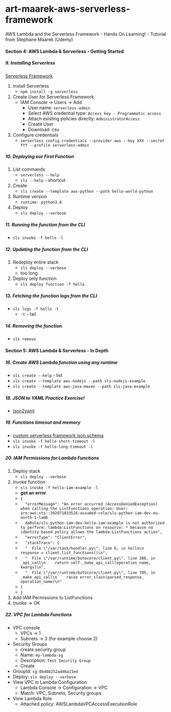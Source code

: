 # art-maarek-aws-serverless-framework
AWS Lambda and the Serverless Framework - Hands On Learning!  - Tutorial from Stephane Maarek (Udemy)

####  Section 4: AWS Lambda & Serverless - Getting Started

#####  9. Installing Serverless

[Serverless Framework](https://www.serverless.com/)
1.  Install Serverless
    -  `npm install -g serverless`
2.  Create User for Serverless Framework
    -  IAM Console -> Users -> Add
        -  User name: `serverless-admin`
        -  Select AWS credential type: `Access key - Programmatic access`
        -  Attach existing policies directly: `AdministratorAccess`
        -  Create User
        -  Download .csv
3.  Configure credentials
    -  `serverless config credentials --provider aws --key XXX --secret YYY --profile serverless-admin`

#####  10. Deploying our First Function

1.  List commands
    -  `serverless --help`
    -  `sls --help` - shortcut
2.  Create 
    -  `sls create --template aws-python --path hello-world-python`
3.  Runtime version
    -  `runtime: python3.8`
4.  Deploy
    -  `sls deploy --verbose`

#####  11. Running the function from the CLI

-  `sls invoke -f hello -l`

#####  12. Updating the function from the CLI

1.  Redeploy entire stack
    -  `sls deploy --verbose`
    -  too long
2.  Deploy only function
    -  `sls deploy function -f hello`

#####  13. Fetching the function logs from the CLI

-  `sls logs -f hello -t`
    - `-t` - tail

#####  14. Removing the function

-  `sls remove`

####  Section 5: AWS Lambda & Serverless - In Depth

#####  16. Create AWS Lambda function using any runtime

-  `sls create --help` - list
-  `sls create --template aws-nodejs --path sls-nodejs-example`
-  `sls create --template aws-java-maven --path sls-java-example`

#####  18. JSON to YAML Practice Exercise!

- [json2yaml](https://www.json2yaml.com/)

#####  19. Functions timeout and memory

-  [custom serverless framework json schema](https://raw.githubusercontent.com/softprops/serverless-yml-schema/master/serverless-schema.json)
-  `sls invoke -f hello-short-timeout -l`
-  `sls invoke -f hello-long-timeout -l`

#####  20. IAM Permissions for Lambda Functions

1.  Deploy stack
    -  `sls deploy --verbose`
2.  Invoke function    
    -  `sls invoke -f hello-iam-example -l`
    -  **got an error**   
    -  `{`
    -  `  "errorMessage": "An error occurred (AccessDeniedException) when calling the ListFunctions operation: User: arn:aws:sts::392971033516:assumed-role/sls-python-iam-dev-eu-north-1-lamb`
    -  `  daRole/sls-python-iam-dev-hello-iam-example is not authorized to perform: lambda:ListFunctions on resource: * because no identity-based policy allows the lambda:ListFunctions action",`
    -  `  "errorType": "ClientError",`
    -  `  "stackTrace": [`
    -  `  "  File \"/var/task/handler.py\", line 6, in hello\n    response = client.list_functions()\n",`
    -  `  "  File \"/var/runtime/botocore/client.py\", line 386, in _api_call\n    return self._make_api_call(operation_name, kwargs)\n",`
    -  `  "  File \"/var/runtime/botocore/client.py\", line 705, in _make_api_call\n    raise error_class(parsed_response, operation_name)\n"`
    -  `]`
    -  `}`
3.  Add IAM Permissions to ListFunctions
4.  Invoke -> OK

#####  22. VPC for Lambda Functions

-  VPC console
    -  VPCs -> 1
    -  Subnets -> 3 (for example choose 2)
-  Security Groups
    -  create security group
    -  Name: `my-lambda-sg`
    -  Description: `Test Security Group`
    -  Create
-  GroupId: `sg-0b46b252a446a15e4`
-  Deploy: `sls deploy --verbose`
-  View VPC in Lambda Configuration
    -  Lambda Console -> Configuration -> VPC
    -  Match: VPC, Subnets, Security groups
-  View Lambda Role
    -  Attached policy: AWSLambdaVPCAccessExecutionRole



